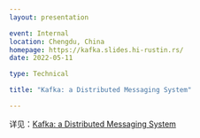 ```yaml
---
layout: presentation

event: Internal
location: Chengdu, China
homepage: https://kafka.slides.hi-rustin.rs/
date: 2022-05-11

type: Technical

title: "Kafka: a Distributed Messaging System"

---
```


详见：[Kafka: a Distributed Messaging System](https://kafka.slides.hi-rustin.rs)
